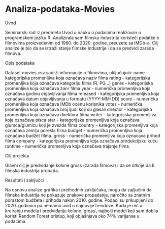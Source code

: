 # Analiza-podataka-Movies

Uvod
   
Seminarski rad iz predmeta Uvod u nauku o podacima realizovan u programskom jeziku R. Analizirala sam filmsku industriju koristeći podatke o filmovima proizvedenim od 1980. do 2020. godine, preuzete sa IMDb-a. Cilj analize je bio da se istraži stanje filmske industrije i da se predvidi zarada filmova.

Opis podataka

Dataset movies.csv sadrži informacije o filmovima, uključujući:
    name - kategorijska promenljiva koja označava naziv filma
    rating - kategorijska promenljiva koja označava kategoriju filma (R, PG,..)
    genre - kategorijska promenljiva koja označava žanr filma
    year - numerička promenljiva koja označava godinu objavljivanja filma
    released - kategorijska promenljiva koja označava datum objavljivanja u formatu (YYYY-MM-DD)
    score - numerička promenljiva koja označava IMDb ocenu korisnika
    votes - numerička promenljiva koja označava broj ljudi koji su glasali
    director - kategorijska promenljiva koja označava direktora filma
    writer - kategorijska promenljiva koja označava pisca
    star - kategorijska promenljiva koja označava glumca/glumicu koji je zvezda filma
    country - kategorijska promenljiva koja označava zemlju porekla filma
    budget - numerička promenljiva koja označava budžet filma.
    gross - numerička promenljiva koja oznacava prihod filma
    company - kategorijska promenljiva koja označava produkcijsku kuću
    runtime - numerička promenljiva koja označava trajanje filma

Cilj projekta

Glavni cilj je predviđanje kolone gross (zarada filmova) i da se otkrije da li filmska industrija propada.

Rezultati i zaključci

Na osnovu analize grafika i prethodnih zaključaka, mogu da zajljučim da filmska industrija ne pokazuje znakove propadanja, naročito sa znatnim porastom budžeta i prihoda nakon 2010. godine. Podaci su prikupljeni do 2020. godinom pa nemamo uvid u najnovije trendove. Kada je reč o kreiranju modela i predviđanju kolone 'gross', najbolji model koji sam dobila koristi Random Forest pristup, koji objašnjava oko 74% varijanse u podacima.
